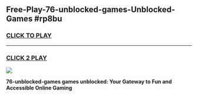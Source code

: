 
## Free-Play-76-unblocked-games-Unblocked-Games #rp8bu
<h3>
<a href="https://news.freeplayer.one?title=76-unblocked-games&ref=8M">CLICK TO PLAY</a></h3>
<hr>

<h3>
<a href="https://news.freeplayer.one?title=76-unblocked-games&ref=8M">CLICK 2 PLAY</a>
  
</h3>

<a href="https://news.freeplayer.one?title=76-unblocked-games&ref=8M"><img src="https://clearcache.store/games.png"></a>


**76-unblocked-games games unblocked: Your Gateway to Fun and Accessible Online Gaming**
